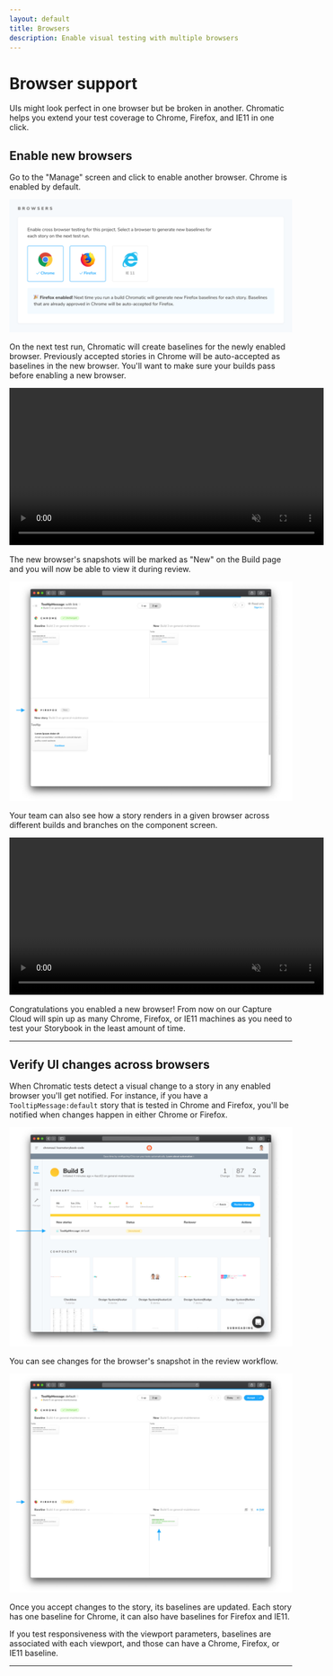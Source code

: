 ```yaml
---
layout: default
title: Browsers
description: Enable visual testing with multiple browsers
---
```


# Browser support

UIs might look perfect in one browser but be broken in another. Chromatic helps you extend your test coverage to Chrome, Firefox, and IE11 in one click.

## Enable new browsers

Go to the "Manage" screen and click to enable another browser. Chrome is enabled by default.

![Enable firefox in Chromatic](img/browser-managescreen-enable-firefox.png)

On the next test run, Chromatic will create baselines for the newly enabled browser. Previously accepted stories in Chrome will be auto-accepted as baselines in the new browser. You'll want to make sure your builds pass before enabling a new browser.

<video autoPlay muted playsInline loop width="560px" class="center">
  <source src="img/browser-buildscreen-multiple-browsers-inprogress.mp4" type="video/mp4" />
</video>

The new browser's snapshots will be marked as "New" on the Build page and you will now be able to view it during review.

![New Firefox snapshot in Chromatic](img/browser-snapshotscreen-new-firefox-snapshot.jpg)

Your team can also see how a story renders in a given browser across different builds and branches on the component screen.

<video autoPlay muted playsInline loop width="560px" class="center">
  <source src="img/browser-componentscreen-toggle-snapshots.mp4" type="video/mp4" />
</video>

Congratulations you enabled a new browser! From now on our Capture Cloud will spin up as many Chrome, Firefox, or IE11 machines as you need to test your Storybook in the least amount of time.

---

## Verify UI changes across browsers

When Chromatic tests detect a visual change to a story in any enabled browser you'll get notified. For instance, if you have a `TooltipMessage:default` story that is tested in Chrome and Firefox, you'll be notified when changes happen in either Chrome or Firefox.

![Notification of changes in Firefox snapshot](img/browser-buildscreen-notification.jpg)

You can see changes for the browser's snapshot in the review workflow.

![Changes in Firefox snapshot](img/browser-snapshotscreen-diff-in-firefox-snapshot.jpg)

Once you accept changes to the story, its baselines are updated. Each story has one baseline for Chrome, it can also have baselines for Firefox and IE11.

<div class="aside">If you test responsiveness with the viewport parameters, baselines are associated with each viewport, and those can have a Chrome, Firefox, or IE11 baseline.</div>

---
